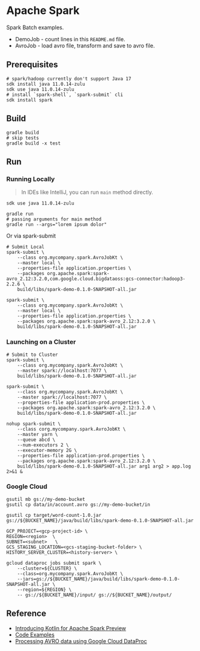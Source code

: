 # Apache Spark

Spark Batch examples.

* DemoJob - count lines in this `README.md` file.
* AvroJob - load avro file, transform and save to avro file.

## Prerequisites
```shell
# spark/hadoop currently don't support Java 17
sdk install java 11.0.14-zulu
sdk use java 11.0.14-zulu 
# install `spark-shell`, `spark-submit` cli
sdk install spark
```

## Build

```shell
gradle build
# skip tests
gradle build -x test
```

## Run

### Running Locally

> In IDEs like IntelliJ, you can run `main` method directly.

```shell
sdk use java 11.0.14-zulu 

gradle run 
# passing arguments for main method
gradle run --args="lorem ipsum dolor"
```

Or via spark-submit

```shell
# Submit Local
spark-submit \
    --class org.mycompany.spark.AvroJobKt \
    --master local \
    --properties-file application.properties \
    --packages org.apache.spark:spark-avro_2.12:3.2.0,com.google.cloud.bigdataoss:gcs-connector:hadoop3-2.2.6 \
    build/libs/spark-demo-0.1.0-SNAPSHOT-all.jar

spark-submit \
    --class org.mycompany.spark.AvroJobKt \
    --master local \
    --properties-file application.properties \
    --packages org.apache.spark:spark-avro_2.12:3.2.0 \
    build/libs/spark-demo-0.1.0-SNAPSHOT-all.jar
```


### Launching on a Cluster

```shell
# Submit to Cluster
spark-submit \
    --class org.mycompany.spark.AvroJobKt \
    --master spark://localhost:7077 \
    build/libs/spark-demo-0.1.0-SNAPSHOT-all.jar

spark-submit \
    --class org.mycompany.spark.AvroJobKt \
    --master spark://localhost:7077 \
    --properties-file application-prod.properties \
    --packages org.apache.spark:spark-avro_2.12:3.2.0 \
    build/libs/spark-demo-0.1.0-SNAPSHOT-all.jar
    
nohup spark-submit \
    --class corg.mycompany.spark.AvroJobKt \
    --master yarn \
    --queue abcd \
    --num-executors 2 \
    --executor-memory 2G \
    --properties-file application-prod.properties \
    --packages org.apache.spark:spark-avro_2.12:3.2.0 \
    build/libs/spark-demo-0.1.0-SNAPSHOT-all.jar arg1 arg2 > app.log 2>&1 &
```
 
### Google Cloud

```shell
gsutil mb gs://my-demo-bucket
gsutil cp data/in/account.avro gs://my-demo-bucket/in

gsutil cp target/word-count-1.0.jar gs://${BUCKET_NAME}/java/build/libs/spark-demo-0.1.0-SNAPSHOT-all.jar
```

```shell
GCP_PROJECT=<gcp-project-id> \
REGION=<region>  \
SUBNET=<subnet>   \
GCS_STAGING_LOCATION=<gcs-staging-bucket-folder> \
HISTORY_SERVER_CLUSTER=<history-server> \

gcloud dataproc jobs submit spark \
    --cluster=${CLUSTER} \
    --class=org.mycompany.spark.AvroJobKt \
    --jars=gs://${BUCKET_NAME}/java/build/libs/spark-demo-0.1.0-SNAPSHOT-all.jar \
    --region=${REGION} \
    -- gs://${BUCKET_NAME}/input/ gs://${BUCKET_NAME}/output/
```

## Reference 
- [Introducing Kotlin for Apache Spark Preview](https://blog.jetbrains.com/kotlin/2020/08/introducing-kotlin-for-apache-spark-preview/)
- [Code Examples](https://github.com/JetBrains/kotlin-spark-api/tree/main/examples/src/main/kotlin/org/jetbrains/kotlinx/spark/examples)
- [Processing AVRO data using Google Cloud DataProc](https://sourabhsjain.medium.com/processing-avro-data-using-google-cloud-dataproc-86352e70e50d)